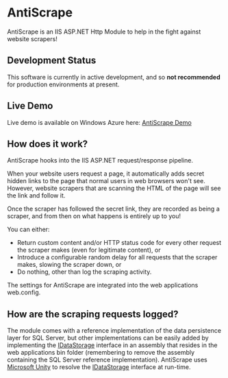 # AntiScrape #

 AntiScrape is an IIS ASP.NET Http Module to help in the fight against website scrapers!

## Development Status ##

This software is currently in active development, and so **not recommended** for production environments at present.

## Live Demo ##

Live demo is available on Windows Azure here:
[AntiScrape Demo](http://antiscrapedemo.azurewebsites.net/ "AntiScrape Demo")

## How does it work? ##

AntiScrape hooks into the IIS ASP.NET request/response pipeline. 

When your website users request a page, it automatically adds secret hidden links to the page that normal users in web browsers won't see. However, website scrapers that are scanning the HTML of the page will see the link and follow it. 

Once the scraper has followed the secret link, they are recorded as being a scraper, and from then on what happens is entirely up to you!

You can either:

- Return custom content and/or HTTP status code for every other request the scraper makes (even for legitimate content), or
- Introduce a configurable random delay for all requests that the scraper makes, slowing the scraper down, or
- Do nothing, other than log the scraping activity.

The settings for AntiScrape are integrated into the web applications web.config.

## How are the scraping requests logged? ##

The module comes with a reference implementation of the data persistence layer for SQL Server, but other implementations can be easily added by implementing the [IDataStorage](https://github.com/SneakyBrian/AntiScrape/blob/master/AntiScrape.Core/Interfaces/IDataStorage.cs "IDataStorage") interface in an assembly that resides in the web applications bin folder (remembering to remove the assembly containing the SQL Server reference implementation). AntiScrape uses [Microsoft Unity](http://msdn.microsoft.com/en-us/library/ff647202.aspx "Microsoft Unity") to resolve the [IDataStorage](https://github.com/SneakyBrian/AntiScrape/blob/master/AntiScrape.Core/Interfaces/IDataStorage.cs "IDataStorage") interface at run-time.